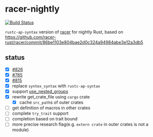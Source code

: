 # racer-nightly

[![Build Status](https://travis-ci.org/kngwyu/racer-nightly.svg?branch=master)](https://travis-ci.org/kngwyu/racer-nightly)

`rustc-ap-syntax` version of [racer](https://github.com/racer-rust/racer) for nightly Rust, based on https://github.com/racer-rust/racer/commit/86be1103e804bae2d0c324a94984abe3e12a3db5

## status
- [x] [#826](https://github.com/racer-rust/racer/issues/826)
- [x] [#785](https://github.com/racer-rust/racer/issues/785)
- [x] [#815](https://github.com/racer-rust/racer/issues/815)
- [x] replace `syntex_syntax` with `rustc-ap-syntax`
- [x] support [use_nested_groups](https://github.com/rust-lang/rust/issues/44494)
- [x] rewrite get_crate_file using `cargo` crate
  - [x] cache `src_path`s of outer crates
- [ ] get definition of macros in other crates
- [ ] complete `try_trait` support
- [ ] completion based on trait bound
- [ ] more precise research flag(e.g. `extern crate` in outer crates is not a module)
